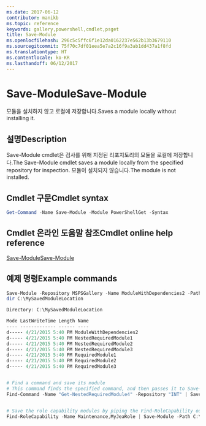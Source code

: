 ```yaml
---
ms.date: 2017-06-12
contributor: manikb
ms.topic: reference
keywords: gallery,powershell,cmdlet,psget
title: Save-Module
ms.openlocfilehash: 296c5c5ffc6f1e12da0162237e562b13b3679110
ms.sourcegitcommit: 75f70c7df01eea5e7a2c16f9a3ab1dd437a1f8fd
ms.translationtype: HT
ms.contentlocale: ko-KR
ms.lasthandoff: 06/12/2017
---
```

# <a name="save-module"></a><span data-ttu-id="bdcbf-103">Save-Module</span><span class="sxs-lookup"><span data-stu-id="bdcbf-103">Save-Module</span></span>

<span data-ttu-id="bdcbf-104">모듈을 설치하지 않고 로컬에 저장합니다.</span><span class="sxs-lookup"><span data-stu-id="bdcbf-104">Saves a module locally without installing it.</span></span>

## <a name="description"></a><span data-ttu-id="bdcbf-105">설명</span><span class="sxs-lookup"><span data-stu-id="bdcbf-105">Description</span></span>

<span data-ttu-id="bdcbf-106">Save-Module cmdlet은 검사를 위해 지정된 리포지토리의 모듈을 로컬에 저장합니다.</span><span class="sxs-lookup"><span data-stu-id="bdcbf-106">The Save-Module cmdlet saves a module locally from the specified repository for inspection.</span></span> <span data-ttu-id="bdcbf-107">모듈이 설치되지 않습니다.</span><span class="sxs-lookup"><span data-stu-id="bdcbf-107">The module is not installed.</span></span>

## <a name="cmdlet-syntax"></a><span data-ttu-id="bdcbf-108">Cmdlet 구문</span><span class="sxs-lookup"><span data-stu-id="bdcbf-108">Cmdlet syntax</span></span>
```powershell
Get-Command -Name Save-Module -Module PowerShellGet -Syntax
```

## <a name="cmdlet-online-help-reference"></a><span data-ttu-id="bdcbf-109">Cmdlet 온라인 도움말 참조</span><span class="sxs-lookup"><span data-stu-id="bdcbf-109">Cmdlet online help reference</span></span>

[<span data-ttu-id="bdcbf-110">Save-Module</span><span class="sxs-lookup"><span data-stu-id="bdcbf-110">Save-Module</span></span>](http://go.microsoft.com/fwlink/?LinkId=531351)

## <a name="example-commands"></a><span data-ttu-id="bdcbf-111">예제 명령</span><span class="sxs-lookup"><span data-stu-id="bdcbf-111">Example commands</span></span>

```powershell
Save-Module -Repository MSPSGallery -Name ModuleWithDependencies2 -Path C:\MySavedModuleLocation
dir C:\MySavedModuleLocation

Directory: C:\MySavedModuleLocation

Mode LastWriteTime Length Name
---- ------------- ------ ----
d----- 4/21/2015 5:40 PM ModuleWithDependencies2
d----- 4/21/2015 5:40 PM NestedRequiredModule1
d----- 4/21/2015 5:40 PM NestedRequiredModule2
d----- 4/21/2015 5:40 PM NestedRequiredModule3
d----- 4/21/2015 5:40 PM RequiredModule1
d----- 4/21/2015 5:40 PM RequiredModule2
d----- 4/21/2015 5:40 PM RequiredModule3


# Find a command and save its module
# This command finds the specified command, and then passes it to Save-Module to save it to the C:\temp folder.
Find-Command -Name "Get-NestedRequiredModule4" -Repository "INT" | Save-Module -Path "C:\temp\" -Verbose


# Save the role capability modules by piping the Find-RoleCapability output to Save-Module cmdlet.
Find-RoleCapability -Name Maintenance,MyJeaRole | Save-Module -Path C:\MyModulesPath

```

